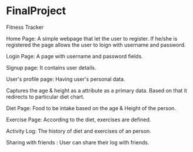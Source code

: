# FinalProject
Fitness Tracker

Home Page:
 A simple webpage that let the user to register. If he/she is registered the page allows the user to loign with username and password.

Login Page:
A page with username and password fields.

Signup page:
It contains user details.
 
 User's profile page:
 Having user's personal data.

Captures the age & height as a attribute as a primary data. Based on that it redirects to particular diet chart.

Diet Page:
Food to be intake based on the age & Height of the person.

Exercise Page:
According to the diet, exercises are defined.

Activity Log:
The history of diet and exercises of an person.

Sharing with friends :
User can share their log with friends.

